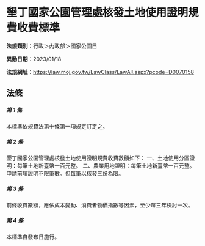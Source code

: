 # 墾丁國家公園管理處核發土地使用證明規費收費標準

**法規類別**：行政＞內政部＞國家公園目

**異動日期**：2023/01/18  

**法規網址**：https://law.moj.gov.tw/LawClass/LawAll.aspx?pcode=D0070158





## 法條
##### 第 1 條
本標準依規費法第十條第一項規定訂定之。

##### 第 2 條
墾丁國家公園管理處核發土地使用證明規費收費數額如下：
一、土地使用分區證明：每筆土地新臺幣一百元整。
二、農業用地證明：每筆土地新臺幣一百元整。
申請前項證明不限筆數。但每筆以核發三份為限。


##### 第 3 條
前條收費數額，應依成本變動、消費者物價指數等因素，至少每三年檢討一次。

##### 第 4 條
本標準自發布日施行。



